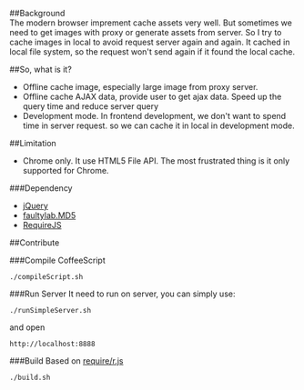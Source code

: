 ##Background                                                                                                
The modern browser imprement cache assets very well. But sometimes we need to get images with proxy or generate assets from server. So I try to cache images in local to avoid request server again and again.
It cached in local file system, so the request won't send again if it found the local cache.

##So, what is it?
* Offline cache image, especially large image from proxy server.
* Offline cache AJAX data, provide user to get ajax data. Speed up the query time and reduce server query
* Development mode. In frontend development, we don't want to spend time in server request. so we can cache it in local in development mode.

##Limitation
* Chrome only. It use HTML5 File API. The most frustrated thing is it only supported for Chrome. 
                         
###Dependency                                                                                                                                                                        
* [jQuery](https://github.com/jquery/jquery)                                                                                                                                                                                                                                                              
* [faultylab.MD5](http://blog.faultylabs.com/?d=md5)
* [RequireJS](http://requirejs.org)

##Contribute

###Compile CoffeeScript

    ./compileScript.sh

###Run Server
It need to run on server, you can simply use:

    ./runSimpleServer.sh

and open

    http://localhost:8888

###Build
Based on [require/r.js](http://requirejs.org/docs/optimization.html)

    ./build.sh
